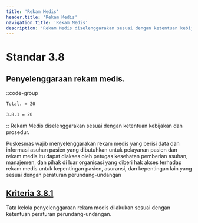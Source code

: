 ```yaml
---
title: 'Rekam Medis'
header.title: 'Rekam Medis'
navigation.title: 'Rekam Medis'
description: 'Rekam Medis diselenggarakan sesuai dengan ketentuan kebijakan dan prosedur. Puskesmas wajib menyelenggarakan rekam medis yang berisi data dan informasi asuhan pasien yang dibutuhkan untuk pelayanan pasien dan rekam medis itu dapat diakses oleh petugas kesehatan pemberian asuhan, manajemen, dan pihak di luar organisasi yang diberi hak akses terhadap rekam medis untuk kepentingan pasien, asuransi, dan kepentingan lain yang sesuai dengan peraturan perundang-undangan '
---
```


# Standar 3.8
## Penyelenggaraan rekam medis. 
::code-group
```bash [Nilai]
Total. = 20
```
```bash [Kriteria]
3.8.1 = 20
```
::
Rekam Medis diselenggarakan sesuai dengan ketentuan kebijakan dan prosedur. 

Puskesmas wajib menyelenggarakan rekam medis yang berisi data dan informasi asuhan pasien yang dibutuhkan untuk pelayanan pasien dan rekam medis itu dapat diakses oleh petugas kesehatan pemberian asuhan, manajemen, dan pihak di luar organisasi yang diberi hak akses terhadap rekam medis untuk kepentingan pasien, asuransi, dan kepentingan lain yang sesuai dengan peraturan perundang-undangan 

## [Kriteria 3.8.1](/3/8/1) 
Tata kelola penyelenggaraan rekam medis dilakukan sesuai dengan ketentuan peraturan perundang-undangan. 
